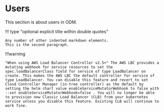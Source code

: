 # Users

This section is about users in ODM.

!!! type "optional explicit title within double quotes"

    Any number of other indented markdown elements.
    This is the second paragraph.

!!!warning

    "When using AWS Load Balancer Controller v2.5+" The AWS LBC provides a mutating webhook for service resources to set the spec.loadBalancerClass field for service of type LoadBalancer on create. This makes the AWS LBC the default controller for service of type LoadBalancer. You can disable this feature and revert to set Cloud Controller Manager (in-tree controller) as the default by setting the helm chart value enableServiceMutatorWebhook to false with --set enableServiceMutatorWebhook=false . You will no longer be able to provision new Classic Load Balancer (CLB) from your kubernetes service unless you disable this feature. Existing CLB will continue to work fine.
